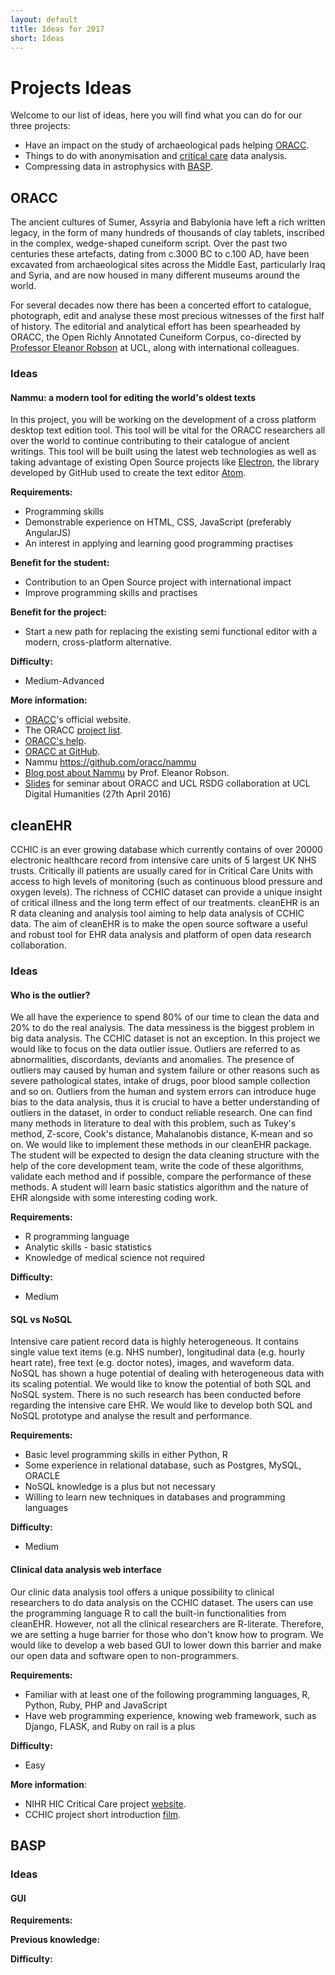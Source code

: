 ```yaml
---
layout: default
title: Ideas for 2017
short: Ideas
---
```

# Projects Ideas

Welcome to our list of ideas, here you will find what you can
do for our three projects:

- Have an impact on the study of archaeological pads helping [ORACC](#oracc).
- Things to do with anonymisation and [critical care](#cleanehr) data analysis.
- Compressing data in astrophysics with [BASP](#basp).

## ORACC
<!-- Description of project -->
The ancient cultures of Sumer, Assyria and Babylonia have left a rich written
legacy, in the form of many hundreds of thousands of clay tablets, inscribed in
the complex, wedge-shaped cuneiform script. Over the past two centuries these
artefacts, dating from c.3000 BC to c.100 AD, have been excavated from
archaeological sites across the Middle East, particularly Iraq and Syria, and
are now housed in many different museums around the world.

For several decades now there has been a concerted effort to catalogue,
photograph, edit and analyse these most precious witnesses of the first half of
history. The editorial and analytical effort has been spearheaded by ORACC, the
Open Richly Annotated Cuneiform Corpus, co-directed by [Professor Eleanor
Robson](https://www.ucl.ac.uk/history/people/academic-staff/eleanor-robson) at
UCL, along with international colleagues.

### Ideas
#### Nammu: a modern tool for editing the world's oldest texts
In this project, you will be working on the development of a cross platform
desktop text edition tool. This tool will be vital for the ORACC researchers all
over the world to continue contributing to their catalogue of ancient writings.
This tool will be built using the latest web technologies as well as taking
advantage of existing Open Source projects like
[Electron](http://electron.atom.io), the library developed by GitHub used to
create the text editor [Atom](https://atom.io).

**Requirements:**
* Programming skills
* Demonstrable experience on HTML, CSS, JavaScript (preferably AngularJS)
* An interest in applying and learning good programming practises

**Benefit for the student:**
 * Contribution to an Open Source project with international impact
 * Improve programming skills and practises

**Benefit for the project:**
 * Start a new path for replacing the existing semi functional editor
  with a modern, cross-platform alternative.

**Difficulty:**
 * Medium-Advanced

**More information:**
 * [ORACC](http://oracc.museum.upenn.edu)'s official website.
 * The ORACC [project list](http://oracc.museum.upenn.edu/projectlist.html).
 * [ORACC's help](http://oracc.museum.upenn.edu/doc/help/visitingoracc/index.html).
 * [ORACC at GitHub](https://github.com/oracc).
 * Nammu https://github.com/oracc/nammu
 * [Blog post about Nammu](http://oracc.blogspot.co.uk/2016/07/editing-atf-with-nammu.html) by Prof. Eleanor Robson.
 * [Slides](http://slides.com/raquelalegre/oracc-7#/) for seminar about ORACC
   and UCL RSDG collaboration at UCL Digital Humanities (27th April 2016)


## cleanEHR
CCHIC is an ever growing database which currently contains of over 20000
electronic healthcare record from intensive care units of 5 largest UK NHS
trusts.  Critically ill patients are usually cared for in Critical Care Units
with access to high levels of monitoring (such as continuous blood pressure and
oxygen levels). The richness of CCHIC dataset can provide a unique insight of
critical illness and the long term effect of our treatments. cleanEHR is an R
data cleaning and analysis tool aiming to help data analysis of CCHIC data. The
aim of cleanEHR is to make the open source software a useful and robust tool for
EHR data analysis and platform of open data research collaboration. 

### Ideas

#### Who is the outlier? 
We all have the experience to spend 80% of our time to clean the data and 20% to
do the real analysis. The data messiness is the biggest problem in big data
analysis. The CCHIC dataset is not an exception. In this project we would like
to focus on the data outlier issue. Outliers are referred to as abnormalities,
discordants, deviants and anomalies. The presence of outliers may caused by
human and system failure or other reasons such as severe pathological states,
intake of drugs, poor blood sample collection and so on. Outliers from the human
and system errors can introduce huge bias to the data analysis, thus it is
crucial to have a better understanding of outliers in the dataset, in order to
conduct reliable research.  One can find many methods in literature to deal with
this problem, such as Tukey's method, Z-score, Cook's distance, Mahalanobis
distance,  K-mean and so on. We would like to implement these methods in our
cleanEHR package. The student will be expected to design the data cleaning
structure with the help of the core development team, write the code of these
algorithms, validate each method and if possible, compare the performance of
these methods. A student will learn basic statistics algorithm and the nature of
EHR alongside with some interesting coding work. 

**Requirements:**
* R programming language
* Analytic skills - basic statistics
* Knowledge of medical science not required

**Difficulty:**
* Medium

#### SQL vs NoSQL
Intensive care patient record data is highly heterogeneous. It contains single
value text items (e.g. NHS number), longitudinal data (e.g. hourly heart rate),
free text (e.g. doctor notes), images, and waveform data. NoSQL has shown a huge
potential of dealing with heterogeneous data with its scaling potential. We would
like to know the potential of both SQL and NoSQL system. There is no such
research has been conducted before regarding the intensive care EHR.  We would
like to develop both SQL and NoSQL prototype and analyse the result and
performance.  


**Requirements:**
* Basic level programming skills in either Python, R 
* Some experience in relational database, such as Postgres, MySQL, ORACLE
* NoSQL knowledge is a plus but not necessary
* Willing to learn new techniques in databases and programming languages

**Difficulty:**
* Medium


#### Clinical data analysis web interface 
Our clinic data analysis tool offers a unique possibility to clinical
researchers to do data analysis on the CCHIC dataset. The users can use the
programming language R to call the built-in functionalities from cleanEHR.
However, not all the clinical researchers are R-literate. Therefore, we are
setting a huge barrier for those who don't know how to program. We would like to
develop a web based GUI to lower down this barrier and make our open data and
software open to non-programmers. 

**Requirements:**
* Familiar with at least one of the following programming languages, R, Python,
  Ruby, PHP and JavaScript 
* Have web programming experience, knowing web framework, such as Django, FLASK,
  and Ruby on rail is a plus


**Difficulty:**
* Easy 

**More information**:
* NIHR HIC Critical Care project [website](http://www.hic.nihr.ac.uk/nihr-hic-themes).
* CCHIC project short introduction [film](https://www.youtube.com/watch?v=aQJmV6i58H4). 

## BASP
<!-- Description of project -->

### Ideas
#### GUI
<!-- Description of idea-->


**Requirements:**

**Previous knowledge:**

**Difficulty:**



